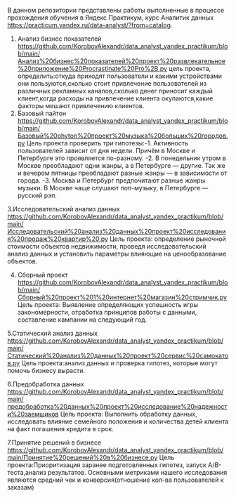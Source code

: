 В данном репозитории представлены работы выполненные в процессе прохождения обучения в Яндекс Практикум, курс Аналитик данных https://practicum.yandex.ru/data-analyst/?from=catalog.
1. Анализ бизнес показателей https://github.com/KorobovAlexandr/data_analyst_yandex_practikum/blob/main/Анализ%20бизнес%20показателей%20проект%20развлекательное%20приложение%20Procrastinate%20Pro%2B.py  цель проекта, определить:откуда приходят пользователи и какими устройствами они пользуются,сколько стоит привлечение пользователей из различных рекламных каналов,сколько денег приносит каждый клиент,когда расходы на привлечение клиента окупаются,какие факторы мешают привлечению клиентов.
2. Базовый пайтон https://github.com/KorobovAlexandr/data_analyst_yandex_practikum/blob/main/Базовый%20phyton%20проект%20музыка%20больших%20городов.py Цель проекта проверить три гипотезы:-1. Активность пользователей зависит от дня недели. Причём в Москве и Петербурге это проявляется по-разному. -2. В понедельник утром в Москве преобладают одни жанры, а в Петербурге — другие. Так же и вечером пятницы преобладают разные жанры — в зависимости от города. -3. Москва и Петербург предпочитают разные жанры музыки. В Москве чаще слушают поп-музыку, в Петербурге — русский рэп.

3.Исследовательский анализ данных https://github.com/KorobovAlexandr/data_analyst_yandex_practikum/blob/main/Исследовательский%20анализ%20данных%20проект%20исследования%20продаж%20квартир%20.py Цель проекта: определение рыночной стоимости объектов недвижимости, проведя исследовательский анализ данных и установить параметры влияющие на ценообразование объектов.

4. Сборный проект https://github.com/KorobovAlexandr/data_analyst_yandex_practikum/blob/main/Сборный%20проект%201%20интернет%20магазин%20стримчик.py Цель проекта: Выявление определяющих успешность игры закономерности, отработка принципов работы с данными, составление кампании на следующий год.

5.Статический анализ данных https://github.com/KorobovAlexandr/data_analyst_yandex_practikum/blob/main/Статический%20анализ%20данных%20проект%20сервис%20самокатов.py Цель проекта:анализ данных и проверка  гипотез, которые могут помочь бизнесу вырасти.

6.Предобработка данных https://github.com/KorobovAlexandr/data_analyst_yandex_practikum/blob/main/предобработка%20данных%20проект%20исследование%20надежности%20заемщиков Цель проекта: Выполнить обработку данных, исследовать влияние семейного положения и количества детей клиента на факт погашения кредита в срок. 

7.Принятие решений в бизнесе https://github.com/KorobovAlexandr/data_analyst_yandex_practikum/blob/main/Принятие%20решений%20в%20бизнесе.py
Цель проекта:Приоритизация заранее подготовленных гипотез, запуск A/B-теста,анализ результатов.
Основными метриками нашего исследования являются средний чек и конверсия(отношение кол-ва пользователей к заказам)
